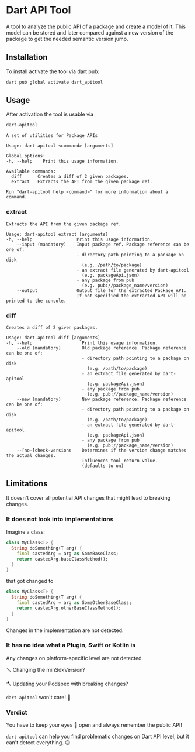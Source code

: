 # Dart API Tool

A tool to analyze the public API of a package and create a model of it.
This model can be stored and later compared against a new version of the package to get the needed semantic version jump.

## Installation

To install activate the tool via dart pub:
```bash
dart pub global activate dart_apitool
```

## Usage

After activation the tool is usable via
```bash
dart-apitool
```

```
A set of utilities for Package APIs

Usage: dart-apitool <command> [arguments]

Global options:
-h, --help    Print this usage information.

Available commands:
  diff      Creates a diff of 2 given packages.
  extract   Extracts the API from the given package ref.

Run "dart-apitool help <command>" for more information about a command.
```

### extract

```
Extracts the API from the given package ref.

Usage: dart-apitool extract [arguments]
-h, --help                 Print this usage information.
    --input (mandatory)    Input package ref. Package reference can be one of:
                           - directory path pointing to a package on disk
                             (e.g. /path/to/package)
                           - an extract file generated by dart-apitool
                             (e.g. packageApi.json)
                           - any package from pub
                             (e.g. pub://package_name/version)
    --output               Output file for the extracted Package API.
                           If not specified the extracted API will be printed to the console.
```

### diff

```
Creates a diff of 2 given packages.

Usage: dart-apitool diff [arguments]
-h, --help                   Print this usage information.
    --old (mandatory)        Old package reference. Package reference can be one of:
                             - directory path pointing to a package on disk
                               (e.g. /path/to/package)
                             - an extract file generated by dart-apitool
                               (e.g. packageApi.json)
                             - any package from pub
                               (e.g. pub://package_name/version)
    --new (mandatory)        New package reference. Package reference can be one of:
                             - directory path pointing to a package on disk
                               (e.g. /path/to/package)
                             - an extract file generated by dart-apitool
                               (e.g. packageApi.json)
                             - any package from pub
                               (e.g. pub://package_name/version)
    --[no-]check-versions    Determines if the version change matches the actual changes.
                             Influences tool return value.
                             (defaults to on)
```

## Limitations
It doesn't cover all potential API changes that might lead to breaking changes.

### It does not look into implementations
Imagine a class:
```dart
class MyClass<T> {
  String doSomething(T arg) {
    final castedArg = arg as SomeBaseClass;
    return castedArg.baseClassMethod();
  }
}
```
that got changed to
```dart
class MyClass<T> {
  String doSomething(T arg) {
    final castedArg = arg as SomeOtherBaseClass;
    return castedArg.otherBaseClassMethod();
  }
}
```
Changes in the implementation are not detected.

### It has no idea what a Plugin, Swift or Kotlin is
Any changes on platform-specific level are not detected.

🪛 Changing the minSdkVersion?

🪓 Updating your Podspec with breaking changes? 

`dart-apitool` won't care! 🤷

### Verdict

You have to keep your eyes 👀 open and always remember the public API! 

`dart-apitool` can help you find problematic changes on Dart API level, but it can't detect everything. 😉
